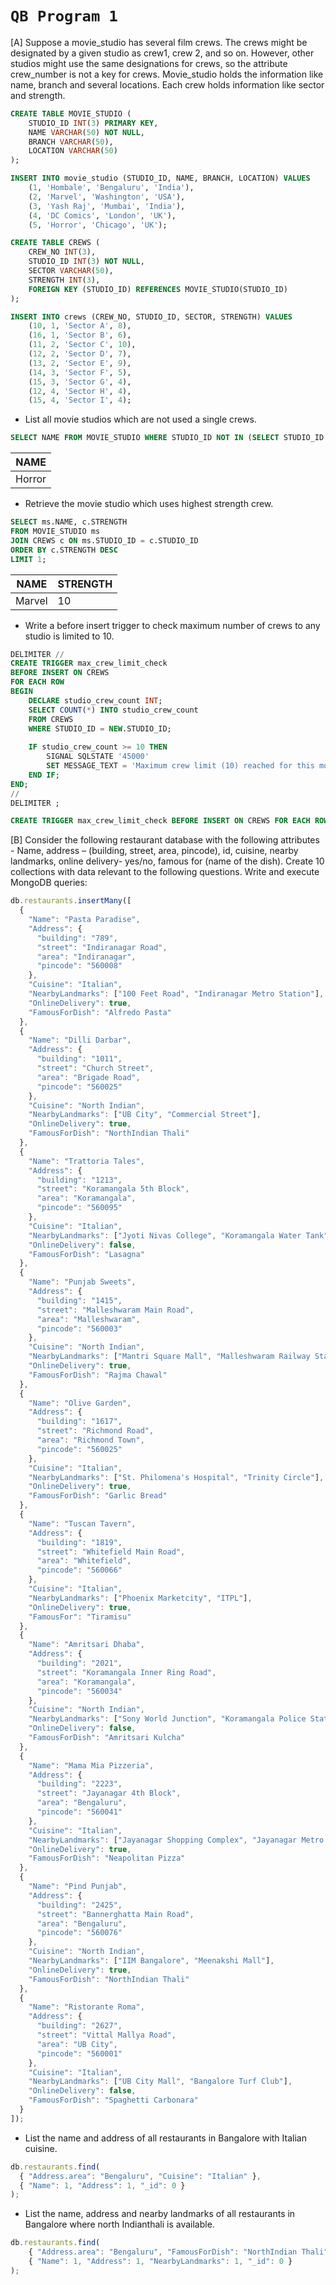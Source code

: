 # `QB Program 1`

[A] Suppose a movie_studio has several film crews. The crews might be designated by a given studio as crew1, crew 2, and so on. However, other studios might use the same designations for crews, so the attribute crew_number is not a key for crews. Movie_studio holds the information like name, branch and several locations. Each crew holds information like sector and strength.

```SQL
CREATE TABLE MOVIE_STUDIO (
    STUDIO_ID INT(3) PRIMARY KEY,
    NAME VARCHAR(50) NOT NULL,
    BRANCH VARCHAR(50),
    LOCATION VARCHAR(50)
);

INSERT INTO movie_studio (STUDIO_ID, NAME, BRANCH, LOCATION) VALUES
    (1, 'Hombale', 'Bengaluru', 'India'),
    (2, 'Marvel', 'Washington', 'USA'),
    (3, 'Yash Raj', 'Mumbai', 'India'),
    (4, 'DC Comics', 'London', 'UK'),
    (5, 'Horror', 'Chicago', 'UK');

CREATE TABLE CREWS (
    CREW_NO INT(3),
    STUDIO_ID INT(3) NOT NULL,
    SECTOR VARCHAR(50),
    STRENGTH INT(3),
    FOREIGN KEY (STUDIO_ID) REFERENCES MOVIE_STUDIO(STUDIO_ID)
);

INSERT INTO crews (CREW_NO, STUDIO_ID, SECTOR, STRENGTH) VALUES
    (10, 1, 'Sector A', 8),
    (16, 1, 'Sector B', 6),
    (11, 2, 'Sector C', 10),
    (12, 2, 'Sector D', 7),
    (13, 2, 'Sector E', 9),
    (14, 3, 'Sector F', 5),
    (15, 3, 'Sector G', 4),
    (12, 4, 'Sector H', 4),
    (15, 4, 'Sector I', 4);
```

* List all movie studios which are not used a single crews.

```SQL
SELECT NAME FROM MOVIE_STUDIO WHERE STUDIO_ID NOT IN (SELECT STUDIO_ID FROM CREWS);
```

| NAME |
|---|
| Horror |


* Retrieve the movie studio which uses highest strength crew.

```SQL
SELECT ms.NAME, c.STRENGTH
FROM MOVIE_STUDIO ms
JOIN CREWS c ON ms.STUDIO_ID = c.STUDIO_ID
ORDER BY c.STRENGTH DESC
LIMIT 1;
```

| NAME | STRENGTH |
|---|---|
| Marvel | 10 |

* Write a before insert trigger to check maximum number of crews to any studio is limited to 10.

```sql
DELIMITER //
CREATE TRIGGER max_crew_limit_check
BEFORE INSERT ON CREWS
FOR EACH ROW
BEGIN
    DECLARE studio_crew_count INT;
    SELECT COUNT(*) INTO studio_crew_count
    FROM CREWS
    WHERE STUDIO_ID = NEW.STUDIO_ID;
    
    IF studio_crew_count >= 10 THEN
        SIGNAL SQLSTATE '45000' 
        SET MESSAGE_TEXT = 'Maximum crew limit (10) reached for this movie studio.';
    END IF;
END;
//
DELIMITER ;
```

```SQL
CREATE TRIGGER max_crew_limit_check BEFORE INSERT ON CREWS FOR EACH ROW BEGIN DECLARE studio_crew_count INT; SELECT COUNT(*) INTO studio_crew_count FROM CREWS WHERE STUDIO_ID = NEW.STUDIO_ID; IF studio_crew_count >= 10 THEN SIGNAL SQLSTATE '45000' SET MESSAGE_TEXT = 'Maximum crew limit (10) reached for this movie studio.'; END IF; END;;
```

[B] Consider the following restaurant database with the following attributes - Name, address – (building, street, area, pincode), id, cuisine, nearby landmarks, online delivery- yes/no, famous for (name of the dish). Create 10 collections with data relevant to the following questions. Write and execute MongoDB queries:

```js
db.restaurants.insertMany([
  {
    "Name": "Pasta Paradise",
    "Address": {
      "building": "789",
      "street": "Indiranagar Road",
      "area": "Indiranagar",
      "pincode": "560008"
    },
    "Cuisine": "Italian",
    "NearbyLandmarks": ["100 Feet Road", "Indiranagar Metro Station"],
    "OnlineDelivery": true,
    "FamousForDish": "Alfredo Pasta"
  },
  {
    "Name": "Dilli Darbar",
    "Address": {
      "building": "1011",
      "street": "Church Street",
      "area": "Brigade Road",
      "pincode": "560025"
    },
    "Cuisine": "North Indian",
    "NearbyLandmarks": ["UB City", "Commercial Street"],
    "OnlineDelivery": true,
    "FamousForDish": "NorthIndian Thali"
  },
  {
    "Name": "Trattoria Tales",
    "Address": {
      "building": "1213",
      "street": "Koramangala 5th Block",
      "area": "Koramangala",
      "pincode": "560095"
    },
    "Cuisine": "Italian",
    "NearbyLandmarks": ["Jyoti Nivas College", "Koramangala Water Tank"],
    "OnlineDelivery": false,
    "FamousForDish": "Lasagna"
  },
  {
    "Name": "Punjab Sweets",
    "Address": {
      "building": "1415",
      "street": "Malleshwaram Main Road",
      "area": "Malleshwaram",
      "pincode": "560003"
    },
    "Cuisine": "North Indian",
    "NearbyLandmarks": ["Mantri Square Mall", "Malleshwaram Railway Station"],
    "OnlineDelivery": true,
    "FamousForDish": "Rajma Chawal"
  },
  {
    "Name": "Olive Garden",
    "Address": {
      "building": "1617",
      "street": "Richmond Road",
      "area": "Richmond Town",
      "pincode": "560025"
    },
    "Cuisine": "Italian",
    "NearbyLandmarks": ["St. Philomena's Hospital", "Trinity Circle"],
    "OnlineDelivery": true,
    "FamousForDish": "Garlic Bread"
  },
  {
    "Name": "Tuscan Tavern",
    "Address": {
      "building": "1819",
      "street": "Whitefield Main Road",
      "area": "Whitefield",
      "pincode": "560066"
    },
    "Cuisine": "Italian",
    "NearbyLandmarks": ["Phoenix Marketcity", "ITPL"],
    "OnlineDelivery": true,
    "FamousFor": "Tiramisu"
  },
  {
    "Name": "Amritsari Dhaba",
    "Address": {
      "building": "2021",
      "street": "Koramangala Inner Ring Road",
      "area": "Koramangala",
      "pincode": "560034"
    },
    "Cuisine": "North Indian",
    "NearbyLandmarks": ["Sony World Junction", "Koramangala Police Station"],
    "OnlineDelivery": false,
    "FamousForDish": "Amritsari Kulcha"
  },
  {
    "Name": "Mama Mia Pizzeria",
    "Address": {
      "building": "2223",
      "street": "Jayanagar 4th Block",
      "area": "Bengaluru",
      "pincode": "560041"
    },
    "Cuisine": "Italian",
    "NearbyLandmarks": ["Jayanagar Shopping Complex", "Jayanagar Metro Station"],
    "OnlineDelivery": true,
    "FamousForDish": "Neapolitan Pizza"
  },
  {
    "Name": "Pind Punjab",
    "Address": {
      "building": "2425",
      "street": "Bannerghatta Main Road",
      "area": "Bengaluru",
      "pincode": "560076"
    },
    "Cuisine": "North Indian",
    "NearbyLandmarks": ["IIM Bangalore", "Meenakshi Mall"],
    "OnlineDelivery": true,
    "FamousForDish": "NorthIndian Thali"
  },
  {
    "Name": "Ristorante Roma",
    "Address": {
      "building": "2627",
      "street": "Vittal Mallya Road",
      "area": "UB City",
      "pincode": "560001"
    },
    "Cuisine": "Italian",
    "NearbyLandmarks": ["UB City Mall", "Bangalore Turf Club"],
    "OnlineDelivery": false,
    "FamousForDish": "Spaghetti Carbonara"
  }
]);
```

* List the name and address of all restaurants in Bangalore with Italian cuisine.

```js
db.restaurants.find(
  { "Address.area": "Bengaluru", "Cuisine": "Italian" },
  { "Name": 1, "Address": 1, "_id": 0 }
);
```

* List the name, address and nearby landmarks of all restaurants in Bangalore where north Indianthali is available.

```js
db.restaurants.find(
	{ "Address.area": "Bengaluru", "FamousForDish": "NorthIndian Thali" },
	{ "Name": 1, "Address": 1, "NearbyLandmarks": 1, "_id": 0 }
);
```
